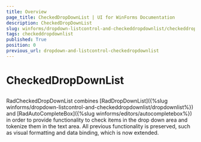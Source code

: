 ```yaml
---
title: Overview
page_title: CheckedDropDownList | UI for WinForms Documentation
description: CheckedDropDownList
slug: winforms/dropdown-listcontrol-and-checkeddropdownlist/checkeddropdownlist
tags: checkeddropdownlist
published: True
position: 0
previous_url: dropdown-and-listcontrol-checkedropdownlist
---
```


# CheckedDropDownList
 
## 

RadCheckedDropDownList combines [RadDropDownList]({%slug winforms/dropdown-listcontrol-and-checkeddropdownlist/dropdownlist%}) and [RadAutoCompleteBox]({%slug winforms/editors/autocompletebox%}) in order to provide functionality to check items in the drop down area and tokenize them in the text area. All previous functionality is preserved, such as visual formatting and data binding, which is now extended.
        

